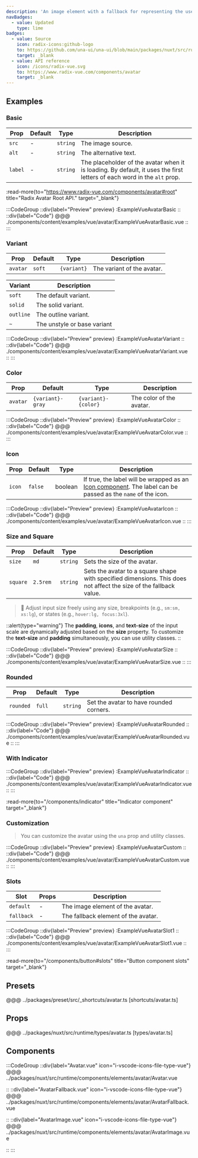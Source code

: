 ```yaml
---
description: 'An image element with a fallback for representing the user.'
navBadges:
  - value: Updated
    type: lime
badges:
  - value: Source
    icon: radix-icons:github-logo
    to: https://github.com/una-ui/una-ui/blob/main/packages/nuxt/src/runtime/components/elements/avatar/Avatar.vue
    target: _blank
  - value: API reference
    icon: /icons/radix-vue.svg
    to: https://www.radix-vue.com/components/avatar
    target: _blank
---
```


## Examples

### Basic

| Prop    | Default | Type     | Description                                                                                                             |
| ------- | ------- | -------- | ----------------------------------------------------------------------------------------------------------------------- |
| `src`   | -       | `string` | The image source.                                                                                                       |
| `alt`   | -       | `string` | The alternative text.                                                                                                   |
| `label` | -       | `string` | The placeholder of the avatar when it is loading. By default, it uses the first letters of each word in the `alt` prop. |

:read-more{to="https://www.radix-vue.com/components/avatar#root" title="Radix Avatar Root API." target="_blank"}

:::CodeGroup
::div{label="Preview" preview}
  :ExampleVueAvatarBasic
::
::div{label="Code"}
@@@ ./components/content/examples/vue/avatar/ExampleVueAvatarBasic.vue
::
:::

### Variant

| Prop     | Default | Type        | Description                |
| -------- | ------- | ----------- | -------------------------- |
| `avatar` | `soft`  | `{variant}` | The variant of the avatar. |

| Variant   | Description                 |
| --------- | --------------------------- |
| `soft`    | The default variant.        |
| `solid`   | The solid variant.          |
| `outline` | The outline variant.        |
| `~`       | The unstyle or base variant |

:::CodeGroup
::div{label="Preview" preview}
  :ExampleVueAvatarVariant
::
::div{label="Code"}
@@@ ./components/content/examples/vue/avatar/ExampleVueAvatarVariant.vue
::
:::

### Color

| Prop     | Default          | Type                | Description              |
| -------- | ---------------- | ------------------- | ------------------------ |
| `avatar` | `{variant}-gray` | `{variant}-{color}` | The color of the avatar. |

:::CodeGroup
::div{label="Preview" preview}
  :ExampleVueAvatarColor
::
::div{label="Code"}
@@@ ./components/content/examples/vue/avatar/ExampleVueAvatarColor.vue
::
:::

### Icon

| Prop   | Default | Type    | Description                                                                                                                     |
| ------ | ------- | ------- | ------------------------------------------------------------------------------------------------------------------------------- |
| `icon` | `false` | boolean | If true, the label will be wrapped as an [Icon component](/components/icon). The label can be passed as the `name` of the icon. |

:::CodeGroup
::div{label="Preview" preview}
  :ExampleVueAvatarIcon
::
::div{label="Code"}
@@@ ./components/content/examples/vue/avatar/ExampleVueAvatarIcon.vue
::
:::

### Size and Square

| Prop     | Default  | Type     | Description                                                                                                       |
| -------- | -------- | -------- | ----------------------------------------------------------------------------------------------------------------- |
| `size`   | `md`     | `string` | Sets the size of the avatar.                                                                                      |
| `square` | `2.5rem` | `string` | Sets the avatar to a square shape with specified dimensions. This does not affect the size of the fallback value. |

> 🚀 Adjust input size freely using any size, breakpoints (e.g., `sm:sm, xs:lg`), or states (e.g., `hover:lg, focus:3xl`).

::alert{type="warning"}
The **padding**, **icons**, and **text-size** of the input scale are dynamically adjusted based on the **size** property. To customize the **text-size** and **padding** simultaneously, you can use utility classes.
::

:::CodeGroup
::div{label="Preview" preview}
  :ExampleVueAvatarSize
::
::div{label="Code"}
@@@ ./components/content/examples/vue/avatar/ExampleVueAvatarSize.vue
::
:::

### Rounded

| Prop      | Default | Type     | Description                             |
| --------- | ------- | -------- | --------------------------------------- |
| `rounded` | `full`  | `string` | Set the avatar to have rounded corners. |

:::CodeGroup
::div{label="Preview" preview}
  :ExampleVueAvatarRounded
::
::div{label="Code"}
@@@ ./components/content/examples/vue/avatar/ExampleVueAvatarRounded.vue
::
:::

### With Indicator

:::CodeGroup
::div{label="Preview" preview}
  :ExampleVueAvatarIndicator
::
::div{label="Code"}
@@@ ./components/content/examples/vue/avatar/ExampleVueAvatarIndicator.vue
::
:::

:read-more{to="/components/indicator" title="Indicator component" target="_blank"}

### Customization

> You can customize the avatar using the `una` prop and utility classes.

:::CodeGroup
::div{label="Preview" preview}
 :ExampleVueAvatarCustom
::
::div{label="Code"}
@@@ ./components/content/examples/vue/avatar/ExampleVueAvatarCustom.vue
::
:::

### Slots

| Slot       | Props | Description                         |
| ---------- | ----- | ----------------------------------- |
| `default`  | -     | The image element of the avatar.    |
| `fallback` | -     | The fallback element of the avatar. |

:::CodeGroup
::div{label="Preview" preview}
  :ExampleVueAvatarSlot1
::
::div{label="Code"}
@@@ ./components/content/examples/vue/avatar/ExampleVueAvatarSlot1.vue
::
:::

:read-more{to="/components/button#slots" title="Button component slots" target="_blank"}

## Presets

@@@ ../packages/preset/src/_shortcuts/avatar.ts [shortcuts/avatar.ts]

## Props

@@@ ../packages/nuxt/src/runtime/types/avatar.ts [types/avatar.ts]

## Components

:::CodeGroup
::div{label="Avatar.vue" icon="i-vscode-icons-file-type-vue"}
@@@ ../packages/nuxt/src/runtime/components/elements/avatar/Avatar.vue

::
::div{label="AvatarFallback.vue" icon="i-vscode-icons-file-type-vue"}
@@@ ../packages/nuxt/src/runtime/components/elements/avatar/AvatarFallback.vue

::
::div{label="AvatarImage.vue" icon="i-vscode-icons-file-type-vue"}
@@@ ../packages/nuxt/src/runtime/components/elements/avatar/AvatarImage.vue

::
:::

